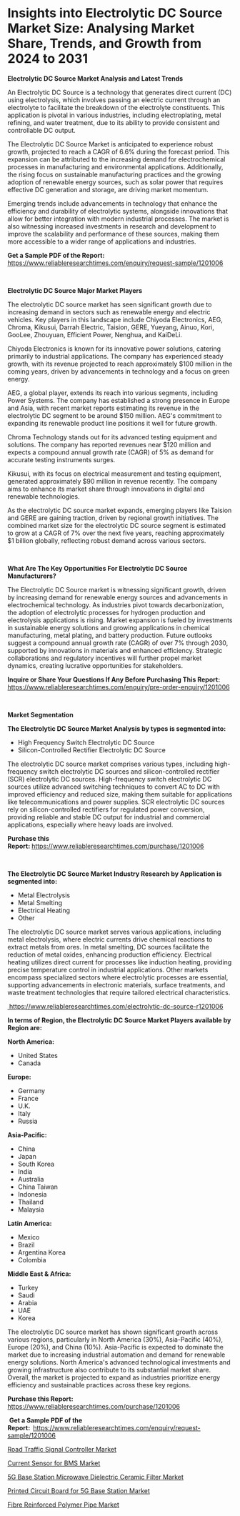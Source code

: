 <p><h1>Insights into Electrolytic DC Source Market Size: Analysing Market Share, Trends, and Growth from 2024 to 2031</h1></p><p><strong>Electrolytic DC Source Market Analysis and Latest Trends</strong></p>
<p><p>An Electrolytic DC Source is a technology that generates direct current (DC) using electrolysis, which involves passing an electric current through an electrolyte to facilitate the breakdown of the electrolyte constituents. This application is pivotal in various industries, including electroplating, metal refining, and water treatment, due to its ability to provide consistent and controllable DC output.</p><p>The Electrolytic DC Source Market is anticipated to experience robust growth, projected to reach a CAGR of 6.6% during the forecast period. This expansion can be attributed to the increasing demand for electrochemical processes in manufacturing and environmental applications. Additionally, the rising focus on sustainable manufacturing practices and the growing adoption of renewable energy sources, such as solar power that requires effective DC generation and storage, are driving market momentum.</p><p>Emerging trends include advancements in technology that enhance the efficiency and durability of electrolytic systems, alongside innovations that allow for better integration with modern industrial processes. The market is also witnessing increased investments in research and development to improve the scalability and performance of these sources, making them more accessible to a wider range of applications and industries.</p></p>
<p><strong>Get a Sample PDF of the Report:&nbsp;</strong> <a href="https://www.reliableresearchtimes.com/enquiry/request-sample/1201006?utm_campaign=1454&utm_medium=2&utm_source=Github&utm_content=ia&utm_term=11102024&utm_id=electrolytic-dc-source">https://www.reliableresearchtimes.com/enquiry/request-sample/1201006</a></p>
<p>&nbsp;</p>
<p><strong>Electrolytic DC Source Major Market Players</strong></p>
<p><p>The electrolytic DC source market has seen significant growth due to increasing demand in sectors such as renewable energy and electric vehicles. Key players in this landscape include Chiyoda Electronics, AEG, Chroma, Kikusui, Darrah Electric, Taision, GERE, Yueyang, Ainuo, Kori, GooLee, Zhouyuan, Efficient Power, Nenghua, and KaiDeLi.</p><p>Chiyoda Electronics is known for its innovative power solutions, catering primarily to industrial applications. The company has experienced steady growth, with its revenue projected to reach approximately $100 million in the coming years, driven by advancements in technology and a focus on green energy.</p><p>AEG, a global player, extends its reach into various segments, including Power Systems. The company has established a strong presence in Europe and Asia, with recent market reports estimating its revenue in the electrolytic DC segment to be around $150 million. AEG's commitment to expanding its renewable product line positions it well for future growth. </p><p>Chroma Technology stands out for its advanced testing equipment and solutions. The company has reported revenues near $120 million and expects a compound annual growth rate (CAGR) of 5% as demand for accurate testing instruments surges.</p><p>Kikusui, with its focus on electrical measurement and testing equipment, generated approximately $90 million in revenue recently. The company aims to enhance its market share through innovations in digital and renewable technologies.</p><p>As the electrolytic DC source market expands, emerging players like Taision and GERE are gaining traction, driven by regional growth initiatives. The combined market size for the electrolytic DC source segment is estimated to grow at a CAGR of 7% over the next five years, reaching approximately $1 billion globally, reflecting robust demand across various sectors.</p></p>
<p>&nbsp;</p>
<p><strong>What Are The Key Opportunities For Electrolytic DC Source Manufacturers?</strong></p>
<p><p>The Electrolytic DC Source market is witnessing significant growth, driven by increasing demand for renewable energy sources and advancements in electrochemical technology. As industries pivot towards decarbonization, the adoption of electrolytic processes for hydrogen production and electrolysis applications is rising. Market expansion is fueled by investments in sustainable energy solutions and growing applications in chemical manufacturing, metal plating, and battery production. Future outlooks suggest a compound annual growth rate (CAGR) of over 7% through 2030, supported by innovations in materials and enhanced efficiency. Strategic collaborations and regulatory incentives will further propel market dynamics, creating lucrative opportunities for stakeholders.</p></p>
<p><strong>Inquire or Share Your Questions If Any Before Purchasing This Report:</strong> <a href="https://www.reliableresearchtimes.com/enquiry/pre-order-enquiry/1201006?utm_campaign=1454&utm_medium=2&utm_source=Github&utm_content=ia&utm_term=11102024&utm_id=electrolytic-dc-source">https://www.reliableresearchtimes.com/enquiry/pre-order-enquiry/1201006</a></p>
<p>&nbsp;</p>
<p><strong>Market Segmentation</strong></p>
<p><strong>The Electrolytic DC Source Market Analysis by types is segmented into:</strong></p>
<p><ul><li>High Frequency Switch Electrolytic DC Source</li><li>Silicon-Controlled Rectifier Electrolytic DC Source</li></ul></p>
<p><p>The electrolytic DC source market comprises various types, including high-frequency switch electrolytic DC sources and silicon-controlled rectifier (SCR) electrolytic DC sources. High-frequency switch electrolytic DC sources utilize advanced switching techniques to convert AC to DC with improved efficiency and reduced size, making them suitable for applications like telecommunications and power supplies. SCR electrolytic DC sources rely on silicon-controlled rectifiers for regulated power conversion, providing reliable and stable DC output for industrial and commercial applications, especially where heavy loads are involved.</p></p>
<p><strong>Purchase this Report:&nbsp;</strong><a href="https://www.reliableresearchtimes.com/purchase/1201006?utm_campaign=1454&utm_medium=2&utm_source=Github&utm_content=ia&utm_term=11102024&utm_id=electrolytic-dc-source">https://www.reliableresearchtimes.com/purchase/1201006</a></p>
<p>&nbsp;</p>
<p><strong>The Electrolytic DC Source Market Industry Research by Application is segmented into:</strong></p>
<p><ul><li>Metal Electrolysis</li><li>Metal Smelting</li><li>Electrical Heating</li><li>Other</li></ul></p>
<p><p>The electrolytic DC source market serves various applications, including metal electrolysis, where electric currents drive chemical reactions to extract metals from ores. In metal smelting, DC sources facilitate the reduction of metal oxides, enhancing production efficiency. Electrical heating utilizes direct current for processes like induction heating, providing precise temperature control in industrial applications. Other markets encompass specialized sectors where electrolytic processes are essential, supporting advancements in electronic materials, surface treatments, and waste treatment technologies that require tailored electrical characteristics.</p></p>
<p><a href="https://www.reliableresearchtimes.com/electrolytic-dc-source-r1201006?utm_campaign=1454&utm_medium=2&utm_source=Github&utm_content=ia&utm_term=11102024&utm_id=electrolytic-dc-source">&nbsp;https://www.reliableresearchtimes.com/electrolytic-dc-source-r1201006</a></p>
<p><strong>In terms of Region, the Electrolytic DC Source Market Players available by Region are:</strong></p>
<p>
    <p> <strong> North America: </strong>
        <ul>
            <li>United States</li>
            <li>Canada</li>
        </ul>
        </p> 
    <p> <strong> Europe: </strong>
        <ul>
            <li>Germany</li>
            <li>France</li>
            <li>U.K.</li>
            <li>Italy</li>
            <li>Russia</li>
        </ul>
        </p> 
    <p> <strong> Asia-Pacific: </strong>
        <ul>
            <li>China</li>
            <li>Japan</li>
            <li>South Korea</li>
            <li>India</li>
            <li>Australia</li>
            <li>China Taiwan</li>
            <li>Indonesia</li>
            <li>Thailand</li>
            <li>Malaysia</li>
        </ul>
        </p> 
    <p> <strong> Latin America: </strong>
        <ul>
            <li>Mexico</li>
            <li>Brazil</li>
            <li>Argentina Korea</li>
            <li>Colombia</li>
        </ul>
        </p> 
    <p> <strong> Middle East & Africa: </strong>
        <ul>
            <li>Turkey</li>
            <li>Saudi</li>
            <li>Arabia</li>
            <li>UAE</li>
            <li>Korea</li>
        </ul>
    </p>
    </p>
<p><p>The electrolytic DC source market has shown significant growth across various regions, particularly in North America (30%), Asia-Pacific (40%), Europe (20%), and China (10%). Asia-Pacific is expected to dominate the market due to increasing industrial automation and demand for renewable energy solutions. North America's advanced technological investments and growing infrastructure also contribute to its substantial market share. Overall, the market is projected to expand as industries prioritize energy efficiency and sustainable practices across these key regions.</p></p>
<p><strong>Purchase this Report: </strong><a href="https://www.reliableresearchtimes.com/purchase/1201006?utm_campaign=1454&utm_medium=2&utm_source=Github&utm_content=ia&utm_term=11102024&utm_id=electrolytic-dc-source">https://www.reliableresearchtimes.com/purchase/1201006</a></p>
<p>&nbsp;<strong>Get a Sample PDF of the Report:&nbsp;&nbsp;</strong><a href="https://www.reliableresearchtimes.com/enquiry/request-sample/1201006?utm_campaign=1454&utm_medium=2&utm_source=Github&utm_content=ia&utm_term=11102024&utm_id=electrolytic-dc-source">https://www.reliableresearchtimes.com/enquiry/request-sample/1201006</a></p>
<p><strong></strong></p>
<p><p><a href="https://www.linkedin.com/pulse/navigating-road-traffic-signal-controller-market-expert-analysis-8zeqf?utm_campaign=1454&utm_medium=2&utm_source=Github&utm_content=ia&utm_term=11102024&utm_id=electrolytic-dc-source">Road Traffic Signal Controller Market</a></p><p><a href="https://www.linkedin.com/pulse/what-factors-influence-current-sensor-bms-market-coming-years-7hcle?utm_campaign=1454&utm_medium=2&utm_source=Github&utm_content=ia&utm_term=11102024&utm_id=electrolytic-dc-source">Current Sensor for BMS Market</a></p><p><a href="https://www.linkedin.com/pulse/5g-base-station-microwave-dielectric-ceramic-filter-market-pt1le?utm_campaign=1454&utm_medium=2&utm_source=Github&utm_content=ia&utm_term=11102024&utm_id=electrolytic-dc-source">5G Base Station Microwave Dielectric Ceramic Filter Market</a></p><p><a href="https://www.linkedin.com/pulse/navigating-global-printed-circuit-board-5g-base-station-985we?utm_campaign=1454&utm_medium=2&utm_source=Github&utm_content=ia&utm_term=11102024&utm_id=electrolytic-dc-source">Printed Circuit Board for 5G Base Station Market</a></p><p><a href="https://www.linkedin.com/pulse/fibre-reinforced-polymer-pipe-market-size-growth-trends-dd7jc?utm_campaign=1454&utm_medium=2&utm_source=Github&utm_content=ia&utm_term=11102024&utm_id=electrolytic-dc-source">Fibre Reinforced Polymer Pipe Market</a></p></p>